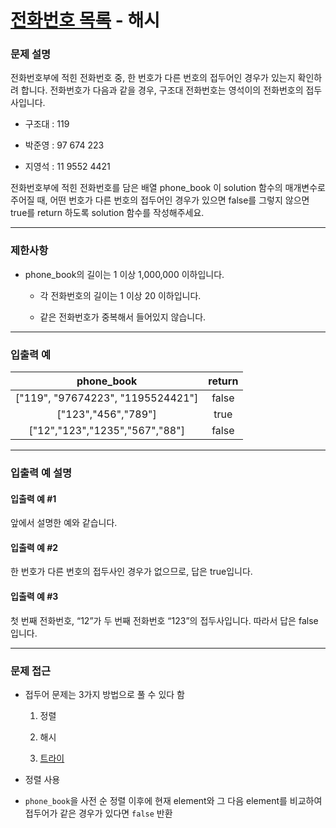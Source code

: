 # [전화번호 목록](https://programmers.co.kr/learn/courses/30/lessons/42577) - 해시

### 문제 설명

전화번호부에 적힌 전화번호 중, 한 번호가 다른 번호의 접두어인 경우가 있는지 확인하려 합니다.
전화번호가 다음과 같을 경우, 구조대 전화번호는 영석이의 전화번호의 접두사입니다.

  - 구조대 : 119

  - 박준영 : 97 674 223

  - 지영석 : 11 9552 4421

전화번호부에 적힌 전화번호를 담은 배열 phone_book 이 solution 함수의 매개변수로 주어질 때, 어떤 번호가 다른 번호의 접두어인 경우가 있으면 false를 그렇지 않으면 true를 return 하도록 solution 함수를 작성해주세요.

---

### 제한사항

  - phone_book의 길이는 1 이상 1,000,000 이하입니다.

    - 각 전화번호의 길이는 1 이상 20 이하입니다.

    - 같은 전화번호가 중복해서 들어있지 않습니다.

---

### 입출력 예

|            phone_book             | return |
| :-------------------------------: | :----: |
| ["119", "97674223", "1195524421"] | false  |
|        ["123","456","789"]        |  true  |
|  ["12","123","1235","567","88"]   | false  |
---

### 입출력 예 설명

#### 입출력 예 #1

앞에서 설명한 예와 같습니다.

#### 입출력 예 #2

한 번호가 다른 번호의 접두사인 경우가 없으므로, 답은 true입니다.

#### 입출력 예 #3

첫 번째 전화번호, “12”가 두 번째 전화번호 “123”의 접두사입니다. 따라서 답은 false입니다.

---

### 문제 접근

  - 접두어 문제는 3가지 방법으로 풀 수 있다 함

    1. 정렬

    2. 해시

    3. [트라이](https://twpower.github.io/187-trie-concept-and-basic-problem)

  - 정렬 사용

  - `phone_book`을 사전 순 정렬 이후에 현재 element와 그 다음 element를 비교하여 접두어가 같은 경우가 있다면 `false` 반환